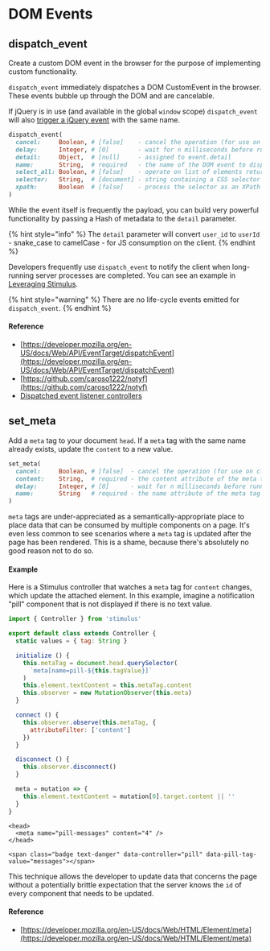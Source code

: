 # DOM Events

## dispatch\_event

Create a custom DOM event in the browser for the purpose of implementing custom functionality.

`dispatch_event` immediately dispatches a DOM CustomEvent in the browser. These events bubble up through the DOM and are cancelable.

If jQuery is in use \(and available in the global `window` scope\) `dispatch_event` will also [trigger a jQuery event](https://api.jquery.com/trigger/) with the same name.

```ruby
dispatch_event(
  cancel:     Boolean, # [false]    - cancel the operation (for use on client)
  delay:      Integer, # [0]        - wait for n milliseconds before running
  detail:     Object,  # [null]     - assigned to event.detail
  name:       String,  # required   - the name of the DOM event to dispatch (can be custom)
  select_all: Boolean, # [false]    - operate on list of elements returned from selector
  selector:   String,  # [document] - string containing a CSS selector or XPath expression
  xpath:      Boolean  # [false]    - process the selector as an XPath expression
)
```

While the event itself is frequently the payload, you can build very powerful functionality by passing a Hash of metadata to the `detail` parameter.

{% hint style="info" %}
The `detail` parameter will convert `user_id` to `userId` - snake\_case to camelCase - for JS consumption on the client.
{% endhint %}

Developers frequently use `dispatch_event` to notify the client when long-running server  processes are completed. You can see an example in [Leveraging Stimulus](../../leveraging-stimulus.md#event-listener-controllers).

{% hint style="warning" %}
There are no life-cycle events emitted for `dispatch_event`.
{% endhint %}

#### Reference

* [https://developer.mozilla.org/en-US/docs/Web/API/EventTarget/dispatchEvent](https://developer.mozilla.org/en-US/docs/Web/API/EventTarget/dispatchEvent)
* [https://github.com/caroso1222/notyf](https://github.com/caroso1222/notyf)
* [Dispatched event listener controllers](../../leveraging-stimulus.md#event-listener-controllers)

## set\_meta

Add a `meta` tag to your document `head`. If a `meta` tag with the same name already exists, update the `content` to a new value.

```ruby
set_meta(
  cancel:     Boolean, # [false]  - cancel the operation (for use on client)
  content:    String,  # required - the content attribute of the meta tag
  delay:      Integer, # [0]      - wait for n milliseconds before running
  name:       String   # required - the name attribute of the meta tag
)
```

`meta` tags are under-appreciated as a semantically-appropriate place to place data that can be consumed by multiple components on a page. It's even less common to see scenarios where a `meta` tag is updated after the page has been rendered. This is a shame, because there's absolutely no good reason not to do so.

#### Example

Here is a Stimulus controller that watches a `meta` tag for `content` changes, which update the attached element. In this example, imagine a notification "pill" component that is not displayed if there is no text value.

```javascript
import { Controller } from 'stimulus'

export default class extends Controller {
  static values = { tag: String }

  initialize () {
    this.metaTag = document.head.querySelector(
      `meta[name=pill-${this.tagValue}]`
    )
    this.element.textContent = this.metaTag.content
    this.observer = new MutationObserver(this.meta)
  }

  connect () {
    this.observer.observe(this.metaTag, {
      attributeFilter: ['content']
    })
  }

  disconnect () {
    this.observer.disconnect()
  }

  meta = mutation => {
    this.element.textContent = mutation[0].target.content || ''
  }
}
```

```markup
<head>
  <meta name="pill-messages" content="4" />
</head>

<span class="badge text-danger" data-controller="pill" data-pill-tag-value="messages"></span>
```

This technique allows the developer to update data that concerns the page without a potentially brittle expectation that the server knows the `id` of every component that needs to be updated.

#### Reference

* [https://developer.mozilla.org/en-US/docs/Web/HTML/Element/meta](https://developer.mozilla.org/en-US/docs/Web/HTML/Element/meta)


